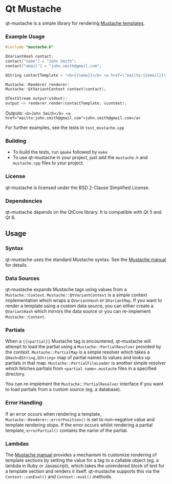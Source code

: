 # Qt Mustache

qt-mustache is a simple library for rendering [Mustache templates](https://mustache.github.io/).

### Example Usage

```cpp
#include "mustache.h"

QVariantHash contact;
contact["name"] = "John Smith";
contact["email"] = "john.smith@gmail.com";

QString contactTemplate = "<b>{{name}}</b> <a href=\"mailto:{{email}}\">{{email}}</a>";

Mustache::Renderer renderer;
Mustache::QtVariantContext context(contact);

QTextStream output(stdout);
output << renderer.render(contactTemplate, &context);
```

Outputs: `<b>John Smith</b> <a href="mailto:john.smith@gmail.com">john.smith@gmail.com</a>`

For further examples, see the tests in `test_mustache.cpp`

### Building
 * To build the tests, run `qmake` followed by `make`
 * To use qt-mustache in your project, just add the `mustache.h` and `mustache.cpp` files to your project.
  
### License
 qt-mustache is licensed under the BSD 2-Clause Simplified License. 

### Dependencies
 qt-mustache depends on the QtCore library.  It is compatible with Qt 5 and Qt 6.
 
## Usage

### Syntax

qt-mustache uses the standard Mustache syntax.  See the [Mustache manual](https://mustache.github.io/mustache.5.html) for details.

### Data Sources

qt-mustache expands Mustache tags using values from a `Mustache::Context`.  `Mustache::QtVariantContext` is a simple
context implementation which wraps a `QVariantHash` or `QVariantMap`.  If you want to render a template using a custom data source,
you can either create a `QVariantHash` which mirrors the data source or you can re-implement `Mustache::Context`.

### Partials

When a `{{>partial}}` Mustache tag is encountered, qt-mustache will attempt to load the partial using a `Mustache::PartialResolver`
provided by the context.  `Mustache::PartialMap` is a simple resolver which takes a `QHash<QString,QString>` map of partial names
to values and looks up partials in that map.  `Mustache::PartialFileLoader` is another simple resolver which
fetches partials from `<partial name>.mustache` files in a specified directory.

You can re-implement the `Mustache::PartialResolver` interface if you want to load partials from a custom source
(eg. a database).

### Error Handling

If an error occurs when rendering a template, `Mustache::Renderer::errorPosition()` is set to non-negative value and
template rendering stops.  If the error occurs whilst rendering a partial template, `errorPartial()` contains the name
of the partial.

### Lambdas

The [Mustache manual](https://mustache.github.io/mustache.5.html) provides a mechanism to customize rendering of
template sections by setting the value for a tag to a callable object (eg. a lambda in Ruby or Javascript),
which takes the unrendered block of text for a template section and renders it itself.  qt-mustache supports
this via the `Context::canEval()` and `Context::eval()` methods.
